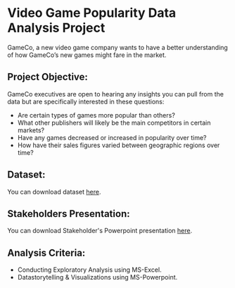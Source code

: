 # Video Game Popularity Data Analysis Project
GameCo, a new video game company wants to have a better understanding of how GameCo’s new games might fare in the market.

## Project Objective:
GameCo executives are open to hearing any insights you can pull from the data but are specifically interested in these questions:
* Are certain types of games more popular than others?
* What other publishers will likely be the main competitors in certain markets?
* Have any games decreased or increased in popularity over time?
* How have their sales figures varied between geographic regions over time?

## Dataset:
You can download dataset [here](https://github.com/malvika-mall/Video-Game-Popularity-Data-Project/blob/main/vgsales_clean.xlsx).

## Stakeholders Presentation:
You can download Stakeholder's Powerpoint presentation [here](https://github.com/malvika-mall/Video-Game-Popularity-Data-Project/blob/main/Final%20Project_GAMECO%20MARKETING%20STRATEGY%202017.pdf).

## Analysis Criteria:
* Conducting Exploratory Analysis using MS-Excel.
* Datastorytelling & Visualizations using MS-Powerpoint.
